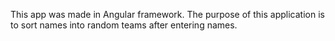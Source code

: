 This app was made in Angular framework. The purpose of this application is to sort names into random teams after entering names.
